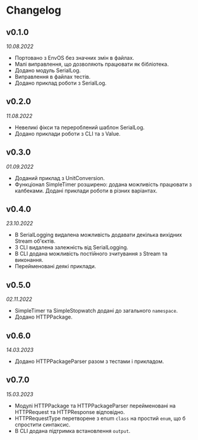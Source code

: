 # Changelog 

## v0.1.0
*10.08.2022*

* Портовано з EnvOS без значних змін в файлах. 
* Малі виправлення, що дозволяють працювати як бібліотека. 
* Додано модуль SerialLog. 
* Виправлення в файлах тестів. 
* Додано приклад роботи з SerialLog.

## v0.2.0
*11.08.2022*

* Невеликі фікси та перероблений шаблон SerialLog.
* Додано приклади роботи з CLI та з Value.

## v0.3.0
*01.09.2022*

* Доданий приклад з UnitConversion.
* Функціонал SimpleTimer розширено: додана можливість працювати з калбеками. Додані приклади роботи в різних варіантах.

## v0.4.0
*23.10.2022*

* В SerialLogging видалена можливість додавати декілька вихідних Stream об'єктів. 
* З CLI видалена залежність від SerialLogging. 
* В CLI додана можливість постійного зчитування з Stream та виконання. 
* Перейменовані деякі приклади.

## v0.5.0
*02.11.2022*

* SimpleTimer та SimpleStopwatch додані до загального `namespace`.
* Додано HTTPPackage.

## v0.6.0
*14.03.2023*

* Додано HTTPPackageParser разом з тестами і прикладом. 

## v0.7.0
*15.03.2023*

* Модулі HTTPPackage та HTTPPackageParser перейменовані на HTTPRequest та HTTPResponse відповідно. 
* HTTPRequestType перетворене з enum `class` на простий `enum`, що б спростити синтаксис.
* В CLI додана підтримка встановлення `output`. 